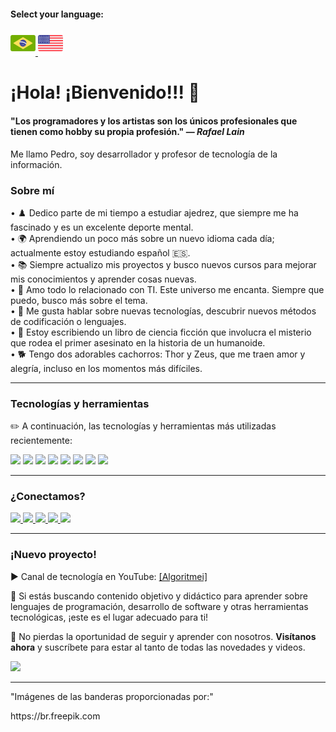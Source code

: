 #### Select your language:

<a href="README.md">
    <img src="brasil.png" alt="Bandeira do Brasil" style="width:40px;">
</a>
<a href="README.en.md">
    <img src="estadosunidos.png" alt="Bandeira dos Estados Unidos" style="width:40px;">
</a>

<div>
    <h1>¡Hola! ¡Bienvenido!!! 🖖 </h1>
</div>
<div>
    <h4>"Los programadores y los artistas son los únicos profesionales que tienen como hobby su propia profesión." — <i>Rafael Lain</i></h4>
    <p>Me llamo Pedro, soy desarrollador y profesor de tecnología de la información.</p>
</div>

<h3>Sobre mí</h3>

<div>
    • ♟️ Dedico parte de mi tiempo a estudiar ajedrez, que siempre me ha fascinado y es un excelente deporte mental. <br>
    • 🌍 Aprendiendo un poco más sobre un nuevo idioma cada día; actualmente estoy estudiando español 🇪🇸. <br>
    • 📚 Siempre actualizo mis proyectos y busco nuevos cursos para mejorar mis conocimientos y aprender cosas nuevas.<br>
    • 💖 Amo todo lo relacionado con TI. Este universo me encanta. Siempre que puedo, busco más sobre el tema.<br>
    • 💬 Me gusta hablar sobre nuevas tecnologías, descubrir nuevos métodos de codificación o lenguajes.<br>
    • 📖 Estoy escribiendo un libro de ciencia ficción que involucra el misterio que rodea el primer asesinato en la historia de un humanoide.<br>
    • 🐕 Tengo dos adorables cachorros: Thor y Zeus, que me traen amor y alegría, incluso en los momentos más difíciles.<br>
</div>

---

<div>
    <h3>Tecnologías y herramientas</h3>
    <p>✏️ A continuación, las tecnologías y herramientas más utilizadas recientemente:</p>
</div>

<div>
    <img src="https://img.shields.io/badge/Python-FFD43B?style=for-the-badge&logo=python&logoColor=blue"> 
    <img src="https://img.shields.io/badge/JavaScript-323330?style=for-the-badge&logo=javascript&logoColor=F7DF1E"> 
    <img src="https://img.shields.io/badge/PHP-777BB4?style=for-the-badge&logo=php&logoColor=white"> 
    <img src="https://img.shields.io/badge/CSS3-1572B6?style=for-the-badge&logo=css3&logoColor=white">
    <img src="https://img.shields.io/badge/HTML5-E34F26?style=for-the-badge&logo=html5&logoColor=white"> 
    <img src="https://img.shields.io/badge/Laravel-FF2D20?style=for-the-badge&logo=laravel&logoColor=white">
    <img src="https://img.shields.io/badge/MySQL-005C84?style=for-the-badge&logo=mysql&logoColor=white">
    <img src="https://img.shields.io/badge/Canva-%2300C4CC.svg?&style=for-the-badge&logo=Canva&logoColor=white">
</div>

---

<div>
    <h3>¿Conectamos?</h3>
    <a href="https://www.linkedin.com/in/pedro-ricardo-de-campos/" target="_blank">
        <img src="https://img.shields.io/badge/LinkedIn-0077B5?style=for-the-badge&logo=linkedin&logoColor=white">
    </a>
    <a href="https://instagram.com/pedrordcampos75" target="_blank">
        <img loading="lazy" src="https://img.shields.io/badge/-Instagram-%23E4405F?style=for-the-badge&logo=instagram&logoColor=white" target="_blank">
    </a>
    <a href="mailto:pedro.rdcampos@hotmail.com">
        <img src="https://img.shields.io/badge/Email-D14836?style=for-the-badge&logo=gmail&logoColor=white">
    </a>
    <a href="https://wa.me/5515997523275" target="_blank">
        <img src="https://img.shields.io/badge/WhatsApp-25D366?style=for-the-badge&logo=whatsapp&logoColor=white">
    </a>
    <a href="https://www.duolingo.com/profile/PedroRdCampos75" target="_blank">
        <img src="https://img.shields.io/badge/Duolingo-58CC02?style=for-the-badge&logo=duolingo&logoColor=white">
    </a>
</div>

---

<div>
    <h3>¡Nuevo proyecto!</h3>        
    <p>▶️ Canal de tecnología en YouTube: <a href="https://www.youtube.com/@algoritmei" target="_blank">[Algoritmei]</a></p>
    <p>🎥 Si estás buscando contenido objetivo y didáctico para aprender sobre lenguajes de programación, desarrollo de software y otras herramientas tecnológicas, ¡este es el lugar adecuado para ti!</p>
    <p>🔔 No pierdas la oportunidad de seguir y aprender con nosotros. <strong>Visítanos ahora</strong> y suscríbete para estar al tanto de todas las novedades y videos.</p>
</div>

<div>
    <a href="https://www.youtube.com/@algoritmei" target="_blank">
        <img src="https://img.shields.io/badge/YouTube-FF0000?style=for-the-badge&logo=youtube&logoColor=white">
    </a>
</div>

---

<div>
    <p>"Imágenes de las banderas proporcionadas por:"</p>
    <p>https://br.freepik.com</p>
</div>
